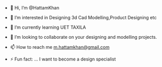 - 👋 Hi, I’m @HattamKhan
- 👀 I’m interested in Designing 3d Cad Modelling,Product Designing etc
- 🌱 I’m currently learning UET TAXILA
- 💞️ I’m looking to collaborate on your designing and modelling projects.
- 📫 How to reach me m.hattamkhan@gmail.com

- ⚡ Fun fact: ...
I want to become a design specialist
<!---
HattamKhan/HattamKhan is a ✨ special ✨ repository because its `README.md` (this file) appears on your GitHub profile.
You can click the Preview link to take a look at your changes.
--->
